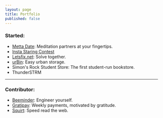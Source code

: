 ```yaml
---
layout: page
title: Portfolio
published: false
---
```


### Started:

* [Metta Date](http://mettadate.dsernst.com): Meditation partners at your fingertips.
* [Insta Staring Contest](http://staring.dsernst.com)
* [Letsfix.net](http://letsfix.net): Solve together.
* [urBin](http://urbin-storage.com): Easy urban storage.
* Simon's Rock Student Store: The first student-run bookstore.
* ThunderSTRM

------

### Contributor:

* [Beeminder](http://beeminder.com): Engineer yourself.
* [Gratipay](http://gratipay.com): Weekly payments, motivated by gratitude.
* [Squirt](http://squirt.io): Speed read the web.

